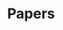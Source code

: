 ---
title: Papers
summary: paper
type: landing


sections:
  - block: collection
    id: papers
    content:
      title: Featured Publications
      filters:
        folders:
          - publications
        featured_only: true
    design:
      view: card
      columns: 2
      


  - block: collection
    content:
      title: Conference paper
      text: ''
      filters:
        folders:
          - publications
        exclude_featured: false
    design:
      view: citation


---